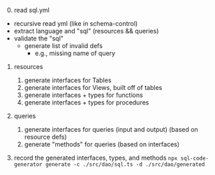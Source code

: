 
0. read sql.yml
  - recursive read yml (like in schema-control)
  - extract language and "sql" (resources && queries)
  - validate the "sql"
    - generate list of invalid defs
      - e.g., missing name of query

1. resources
   1. generate interfaces for Tables
   2. generate interfaces for Views, built off of tables
   3. generate interfaces + types for functions
   4. generate interfaces + types for procedures

2. queries
   1. generate interfaces for queries (input and output) (based on resource defs)
   2. generate "methods" for queries (based on interfaces)

3. record the generated interfaces, types, and methods
    `npx sql-code-generator generate -c ./src/dao/sql.ts -d ./src/dao/generated`
